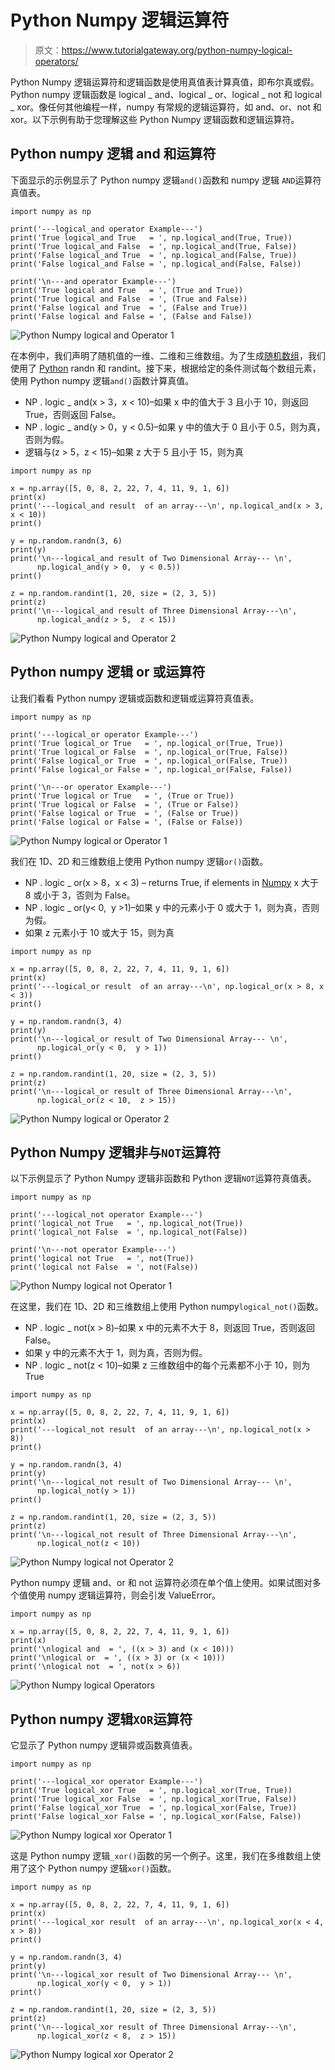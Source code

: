 # Python Numpy 逻辑运算符

> 原文：<https://www.tutorialgateway.org/python-numpy-logical-operators/>

Python Numpy 逻辑运算符和逻辑函数是使用真值表计算真值，即布尔真或假。Python numpy 逻辑函数是 logical _ and、logical _ or、logical _ not 和 logical _ xor。像任何其他编程一样，numpy 有常规的逻辑运算符，如 and、or、not 和 xor。以下示例有助于您理解这些 Python Numpy 逻辑函数和逻辑运算符。

## Python numpy 逻辑 and 和运算符

下面显示的示例显示了 Python numpy 逻辑`and()`函数和 numpy 逻辑 `AND`运算符真值表。

```
import numpy as np

print('---logical_and operator Example---')
print('True logical_and True   = ', np.logical_and(True, True))
print('True logical_and False  = ', np.logical_and(True, False))
print('False logical_and True  = ', np.logical_and(False, True))
print('False logical_and False = ', np.logical_and(False, False))

print('\n---and operator Example---')
print('True logical and True   = ', (True and True))
print('True logical and False  = ', (True and False))
print('False logical and True  = ', (False and True))
print('False logical and False = ', (False and False))
```

![Python Numpy logical and Operator 1](img/31b19ce1b67aa889461ced55afdd9d7f.png)

在本例中，我们声明了随机值的一维、二维和三维数组。为了生成[随机数组](https://www.tutorialgateway.org/python-random-array/)，我们使用了 [Python](https://www.tutorialgateway.org/python-tutorial/) randn 和 randint。接下来，根据给定的条件测试每个数组元素，使用 Python numpy 逻辑`and()`函数计算真值。

*   NP . logic _ and(x > 3，x < 10)–如果 x 中的值大于 3 且小于 10，则返回 True，否则返回 False。
*   NP . logic _ and(y > 0，y < 0.5)–如果 y 中的值大于 0 且小于 0.5，则为真，否则为假。
*   逻辑与(z > 5，z < 15)–如果 z 大于 5 且小于 15，则为真

```
import numpy as np

x = np.array([5, 0, 8, 2, 22, 7, 4, 11, 9, 1, 6])
print(x)
print('---logical_and result  of an array---\n', np.logical_and(x > 3, x < 10))
print()

y = np.random.randn(3, 6)
print(y)
print('\n---logical_and result of Two Dimensional Array--- \n',
      np.logical_and(y > 0,  y < 0.5))
print()

z = np.random.randint(1, 20, size = (2, 3, 5))
print(z)
print('\n---logical_and result of Three Dimensional Array---\n',
      np.logical_and(z > 5,  z < 15))
```

![Python Numpy logical and Operator 2](img/1514c7945c427839843b562bc45f4da0.png)

## Python numpy 逻辑 or 或运算符

让我们看看 Python numpy 逻辑或函数和逻辑或运算符真值表。

```
import numpy as np

print('---logical_or operator Example---')
print('True logical_or True   = ', np.logical_or(True, True))
print('True logical_or False  = ', np.logical_or(True, False))
print('False logical_or True  = ', np.logical_or(False, True))
print('False logical_or False = ', np.logical_or(False, False))

print('\n---or operator Example---')
print('True logical or True   = ', (True or True))
print('True logical or False  = ', (True or False))
print('False logical or True  = ', (False or True))
print('False logical or False = ', (False or False))
```

![Python Numpy logical or Operator 1](img/c9c58cceded275589cb7e8a4866962ef.png)

我们在 1D、2D 和三维数组上使用 Python numpy 逻辑`or()`函数。

*   NP . logic _ or(x > 8，x < 3) – returns True, if elements in [Numpy](https://www.tutorialgateway.org/python-numpy-array/) x 大于 8 或小于 3，否则为 False。
*   NP . logic _ or(y< 0,  y >1)–如果 y 中的元素小于 0 或大于 1，则为真，否则为假。
*   如果 z 元素小于 10 或大于 15，则为真

```
import numpy as np

x = np.array([5, 0, 8, 2, 22, 7, 4, 11, 9, 1, 6])
print(x)
print('---logical_or result  of an array---\n', np.logical_or(x > 8, x < 3))
print()

y = np.random.randn(3, 4)
print(y)
print('\n---logical_or result of Two Dimensional Array--- \n',
      np.logical_or(y < 0,  y > 1))
print()

z = np.random.randint(1, 20, size = (2, 3, 5))
print(z)
print('\n---logical_or result of Three Dimensional Array---\n',
      np.logical_or(z < 10,  z > 15))
```

![Python Numpy logical or Operator 2](img/1b0cae36aba3e93fd3d455cb79470312.png)

## Python Numpy 逻辑非与`NOT`运算符

以下示例显示了 Python Numpy 逻辑非函数和 Python 逻辑`NOT`运算符真值表。

```
import numpy as np

print('---logical_not operator Example---')
print('logical_not True   = ', np.logical_not(True))
print('logical_not False  = ', np.logical_not(False))

print('\n---not operator Example---')
print('logical not True   = ', not(True))
print('logical not False  = ', not(False))
```

![Python Numpy logical not Operator 1](img/707dc62b52bf34974ca694ad0ce74773.png)

在这里，我们在 1D、2D 和三维数组上使用 Python numpy`logical_not()`函数。

*   NP . logic _ not(x > 8)–如果 x 中的元素不大于 8，则返回 True，否则返回 False。
*   如果 y 中的元素不大于 1，则为真，否则为假。
*   NP . logic _ not(z < 10)–如果 z 三维数组中的每个元素都不小于 10，则为 True

```
import numpy as np

x = np.array([5, 0, 8, 2, 22, 7, 4, 11, 9, 1, 6])
print(x)
print('---logical_not result  of an array---\n', np.logical_not(x > 8))
print()

y = np.random.randn(3, 4)
print(y)
print('\n---logical_not result of Two Dimensional Array--- \n',
      np.logical_not(y > 1))
print()

z = np.random.randint(1, 20, size = (2, 3, 5))
print(z)
print('\n---logical_not result of Three Dimensional Array---\n',
      np.logical_not(z < 10))
```

![Python Numpy logical not Operator 2](img/3740acdc8dcec0aa328c725a931d205d.png)

Python numpy 逻辑 and、or 和 not 运算符必须在单个值上使用。如果试图对多个值使用 numpy 逻辑运算符，则会引发 ValueError。

```
import numpy as np

x = np.array([5, 0, 8, 2, 22, 7, 4, 11, 9, 1, 6])
print(x)
print('\nlogical and  = ', ((x > 3) and (x < 10)))
print('\nlogical or  = ', ((x > 3) or (x < 10)))
print('\nlogical not  = ', not(x > 6))
```

![Python Numpy logical Operators](img/77bd031299514a5b9c38d83bb751a1fa.png)

## Python numpy 逻辑`XOR`运算符

它显示了 Python numpy 逻辑异或函数真值表。

```
import numpy as np

print('---logical_xor operator Example---')
print('True logical_xor True   = ', np.logical_xor(True, True))
print('True logical_xor False  = ', np.logical_xor(True, False))
print('False logical_xor True  = ', np.logical_xor(False, True))
print('False logical_xor False = ', np.logical_xor(False, False))
```

![Python Numpy logical xor Operator 1](img/aaf5b8f1d1b8c048752a4f79ca8f7b01.png)

这是 Python numpy 逻辑`_xor()`函数的另一个例子。这里，我们在多维数组上使用了这个 Python numpy 逻辑`xor()`函数。

```
import numpy as np

x = np.array([5, 0, 8, 2, 22, 7, 4, 11, 9, 1, 6])
print(x)
print('---logical_xor result  of an array---\n', np.logical_xor(x < 4, x > 8))
print()

y = np.random.randn(3, 4)
print(y)
print('\n---logical_xor result of Two Dimensional Array--- \n',
      np.logical_xor(y < 0,  y > 1))
print()

z = np.random.randint(1, 20, size = (2, 3, 5))
print(z)
print('\n---logical_xor result of Three Dimensional Array---\n',
      np.logical_xor(z < 8,  z > 15))
```

![Python Numpy logical xor Operator 2](img/af6b35281e8bc2ccf6640b9e6bf03f53.png)